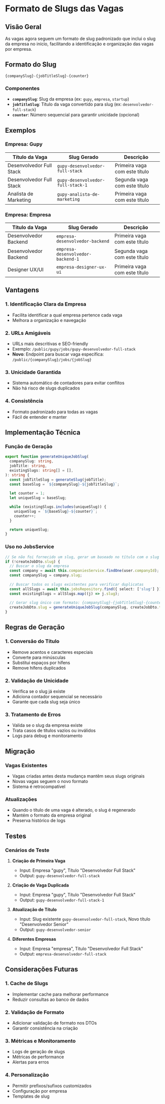 # Formato de Slugs das Vagas

## Visão Geral

As vagas agora seguem um formato de slug padronizado que inclui o slug da empresa no início, facilitando a identificação e organização das vagas por empresa.

## Formato do Slug

```
{companySlug}-{jobTitleSlug}-{counter}
```

### Componentes

- **`companySlug`**: Slug da empresa (ex: `gupy`, `empresa`, `startup`)
- **`jobTitleSlug`**: Título da vaga convertido para slug (ex: `desenvolvedor-full-stack`)
- **`counter`**: Número sequencial para garantir unicidade (opcional)

## Exemplos

### Empresa: Gupy

| Título da Vaga | Slug Gerado | Descrição |
|----------------|-------------|-----------|
| Desenvolvedor Full Stack | `gupy-desenvolvedor-full-stack` | Primeira vaga com este título |
| Desenvolvedor Full Stack | `gupy-desenvolvedor-full-stack-1` | Segunda vaga com este título |
| Analista de Marketing | `gupy-analista-de-marketing` | Primeira vaga com este título |

### Empresa: Empresa

| Título da Vaga | Slug Gerado | Descrição |
|----------------|-------------|-----------|
| Desenvolvedor Backend | `empresa-desenvolvedor-backend` | Primeira vaga com este título |
| Desenvolvedor Backend | `empresa-desenvolvedor-backend-1` | Segunda vaga com este título |
| Designer UX/UI | `empresa-designer-ux-ui` | Primeira vaga com este título |

## Vantagens

### 1. **Identificação Clara da Empresa**
- Facilita identificar a qual empresa pertence cada vaga
- Melhora a organização e navegação

### 2. **URLs Amigáveis**
- URLs mais descritivas e SEO-friendly
- Exemplo: `/public/gupy/jobs/gupy-desenvolvedor-full-stack`
- **Novo**: Endpoint para buscar vaga específica: `/public/{companySlug}/jobs/{jobSlug}`

### 3. **Unicidade Garantida**
- Sistema automático de contadores para evitar conflitos
- Não há risco de slugs duplicados

### 4. **Consistência**
- Formato padronizado para todas as vagas
- Fácil de entender e manter

## Implementação Técnica

### Função de Geração

```typescript
export function generateUniqueJobSlug(
  companySlug: string,
  jobTitle: string,
  existingSlugs: string[] = [],
): string {
  const jobTitleSlug = generateSlug(jobTitle);
  const baseSlug = `${companySlug}-${jobTitleSlug}`;
  
  let counter = 1;
  let uniqueSlug = baseSlug;

  while (existingSlugs.includes(uniqueSlug)) {
    uniqueSlug = `${baseSlug}-${counter}`;
    counter++;
  }

  return uniqueSlug;
}
```

### Uso no JobsService

```typescript
// Se não foi fornecido um slug, gerar um baseado no título com o slug da empresa
if (!createJobDto.slug) {
  // Buscar o slug da empresa
  const company = await this.companiesService.findOne(user.companyId);
  const companySlug = company.slug;
  
  // Buscar todos os slugs existentes para verificar duplicatas
  const allSlugs = await this.jobsRepository.find({ select: ['slug'] });
  const existingSlugs = allSlugs.map((j) => j.slug);
  
  // Gerar slug único com formato: {companySlug}-{jobTitleSlug}-{counter}
  createJobDto.slug = generateUniqueJobSlug(companySlug, createJobDto.title, existingSlugs);
}
```

## Regras de Geração

### 1. **Conversão do Título**
- Remove acentos e caracteres especiais
- Converte para minúsculas
- Substitui espaços por hífens
- Remove hífens duplicados

### 2. **Validação de Unicidade**
- Verifica se o slug já existe
- Adiciona contador sequencial se necessário
- Garante que cada slug seja único

### 3. **Tratamento de Erros**
- Valida se o slug da empresa existe
- Trata casos de títulos vazios ou inválidos
- Logs para debug e monitoramento

## Migração

### Vagas Existentes
- Vagas criadas antes desta mudança mantêm seus slugs originais
- Novas vagas seguem o novo formato
- Sistema é retrocompatível

### Atualizações
- Quando o título de uma vaga é alterado, o slug é regenerado
- Mantém o formato da empresa original
- Preserva histórico de logs

## Testes

### Cenários de Teste

1. **Criação de Primeira Vaga**
   - Input: Empresa "gupy", Título "Desenvolvedor Full Stack"
   - Output: `gupy-desenvolvedor-full-stack`

2. **Criação de Vaga Duplicada**
   - Input: Empresa "gupy", Título "Desenvolvedor Full Stack"
   - Output: `gupy-desenvolvedor-full-stack-1`

3. **Atualização de Título**
   - Input: Slug existente `gupy-desenvolvedor-full-stack`, Novo título "Desenvolvedor Senior"
   - Output: `gupy-desenvolvedor-senior`

4. **Diferentes Empresas**
   - Input: Empresa "empresa", Título "Desenvolvedor Full Stack"
   - Output: `empresa-desenvolvedor-full-stack`

## Considerações Futuras

### 1. **Cache de Slugs**
- Implementar cache para melhorar performance
- Reduzir consultas ao banco de dados

### 2. **Validação de Formato**
- Adicionar validação de formato nos DTOs
- Garantir consistência na criação

### 3. **Métricas e Monitoramento**
- Logs de geração de slugs
- Métricas de performance
- Alertas para erros

### 4. **Personalização**
- Permitir prefixos/sufixos customizados
- Configuração por empresa
- Templates de slug
